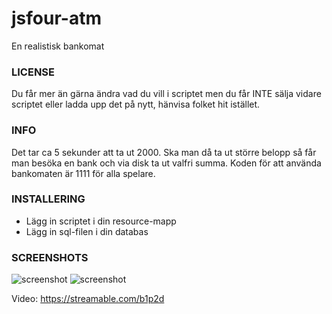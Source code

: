 # jsfour-atm
En realistisk bankomat

### LICENSE
Du får mer än gärna ändra vad du vill i scriptet men du får INTE sälja vidare scriptet eller ladda upp det på nytt, hänvisa folket hit istället.

### INFO
Det tar ca 5 sekunder att ta ut 2000. Ska man då ta ut större belopp så får man besöka en bank och via disk ta ut valfri summa.
Koden för att använda bankomaten är 1111 för alla spelare.

### INSTALLERING
* Lägg in scriptet i din resource-mapp
* Lägg in sql-filen i din databas

### SCREENSHOTS
![screenshot](https://i.gyazo.com/c97621f5ea7291c97eeca77197b83e6c.png)
![screenshot](https://i.gyazo.com/3da3bf7dff1af26317aa95d863ccaeea.png)


Video: https://streamable.com/b1p2d
